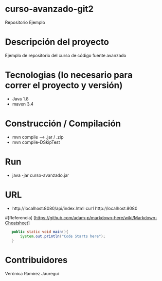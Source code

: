 # curso-avanzado-git2
Repositorio Ejemplo

# Descripción del proyecto
Ejemplo de repositorio del curso de código fuente avanzado

# Tecnologias (lo necesario para correr el proyecto y versión)
- Java 1.8
- maven 3.4

# Construcción / Compilación
- mvn compile --> .jar / .zip
- mvn compile-DSkipTest

# Run
- java -jar curso-avanzado.jar

# URL
 - http://localhost:8080/api/index.html
 cur1 http://localhost:8080
 
 #[Referencia] [https://github.com/adam-p/markdown-here/wiki/Markdown-Cheatsheet]
```java
   public static void main(){
       System.out.println("Code Starts here");
   }
 ``` 
 # Contribuidores
 Verónica Rámirez Jáuregui
